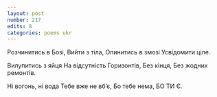 ```yaml
---
layout: post
number: 217
edits: 8
categories: poems ukr
---
```


Розчинитись в Бозі,
Вийти з тіла, 
Опинитись в змозі
Усвідомити ціле.

Вилупитись з яйця 
На відсутність 
Горизонтів,
Без кінця, 
Без жодних ремонтів. 

Ні вогонь, ні вода 
Тебе вже не вб’є,
Бо тебе нема,
БО ТИ Є.
